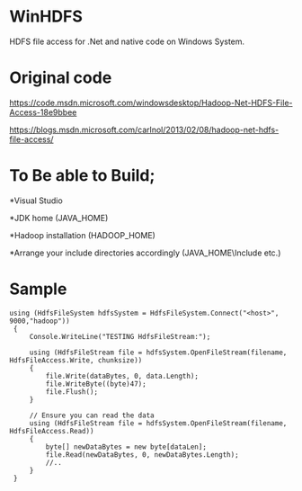 # WinHDFS
HDFS file access for .Net and native code on Windows System. 

# Original code  

https://code.msdn.microsoft.com/windowsdesktop/Hadoop-Net-HDFS-File-Access-18e9bbee

https://blogs.msdn.microsoft.com/carlnol/2013/02/08/hadoop-net-hdfs-file-access/


# To Be able to Build;

*Visual Studio

*JDK home (JAVA_HOME)

*Hadoop installation (HADOOP_HOME)

*Arrange your include directories accordingly (JAVA_HOME\Include etc.)

# Sample
   
   
  
    using (HdfsFileSystem hdfsSystem = HdfsFileSystem.Connect("<host>", 9000,"hadoop"))
     {
         Console.WriteLine("TESTING HdfsFileStream:");
         
         using (HdfsFileStream file = hdfsSystem.OpenFileStream(filename, HdfsFileAccess.Write, chunksize))
         {
             file.Write(dataBytes, 0, data.Length);
             file.WriteByte((byte)47);
             file.Flush();
         }
   
         // Ensure you can read the data
         using (HdfsFileStream file = hdfsSystem.OpenFileStream(filename, HdfsFileAccess.Read))
         { 
             byte[] newDataBytes = new byte[dataLen];
             file.Read(newDataBytes, 0, newDataBytes.Length);
             //..
         } 
     } 
     
     
     
  
